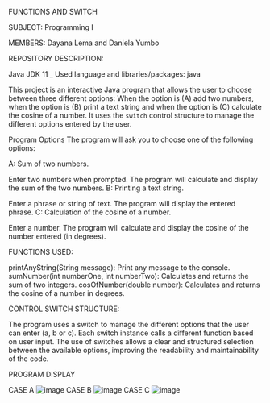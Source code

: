 FUNCTIONS AND  SWITCH

SUBJECT: Programming I

MEMBERS: Dayana Lema and Daniela Yumbo

 REPOSITORY DESCRIPTION:
 
 Java JDK 11 _ Used language and libraries/packages: java
 
 This project is an interactive Java program that allows the user to choose between three different options: When the option is (A) add two numbers, when the option is (B) print a text string and when the option is (C) calculate the cosine of a number.
It uses the `switch` control structure to manage the different options entered by the user.

Program Options
The program will ask you to choose one of the following options:

A: Sum of two numbers.

Enter two numbers when prompted.
The program will calculate and display the sum of the two numbers.
B: Printing a text string.

Enter a phrase or string of text.
The program will display the entered phrase.
C: Calculation of the cosine of a number.

Enter a number.
The program will calculate and display the cosine of the number entered (in degrees).

FUNCTIONS USED:

printAnyString(String message): Print any message to the console.
sumNumber(int numberOne, int numberTwo): Calculates and returns the sum of two integers.
cosOfNumber(double number): Calculates and returns the cosine of a number in degrees.

CONTROL SWITCH STRUCTURE:

The program uses a switch to manage the different options that the user can enter (a, b or c). Each switch instance calls a different function based on user input.
The use of switches allows a clear and structured selection between the available options, improving the readability and maintainability of the code.

PROGRAM DISPLAY

CASE A
![image](https://github.com/dayaLeCap/Fuctions_Switch/assets/169932438/d52ca597-c115-4785-8974-97dd58cd513d)
CASE B
![image](https://github.com/dayaLeCap/Fuctions_Switch/assets/169932438/3e1dd4f3-ded6-442a-a7db-f4a29c0d63b9)
CASE C
![image](https://github.com/dayaLeCap/Fuctions_Switch/assets/169932438/73081deb-e6c6-4cd6-be44-0618bf283615)


